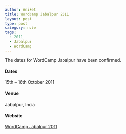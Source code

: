 ```yaml
---
author: Aniket
title: WordCamp Jabalpur 2011
layout: post
type: post
category: note
tags:
  - 2011
  - Jabalpur
  - WordCamp
---
```

The dates for WordCamp Jabalpur have been confirmed.

#### Dates

15th – 16th October 2011

#### Venue

Jabalpur, India

#### Website

[WordCamp Jabalpur 2011](http://2011.jabalpur.wordcamp.org/)